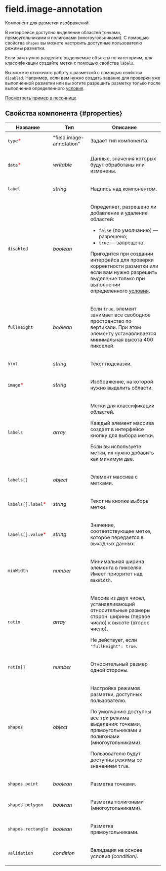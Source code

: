 # field.image-annotation

Компонент для разметки изображений.

В интерфейсе доступно выделение областей точками, прямоугольниками и полигонами (многоугольниками). С помощью свойства `shapes` вы можете настроить доступные пользователю режимы разметки.

Если вам нужно разделять выделяемые объекты по категориям, для классификации создайте метки с помощью свойства `labels`.

Вы можете отключить работу с разметкой с помощью свойства `disabled`. Например, если вам нужно создать задание для проверки уже выполненной разметки или вы хотите разрешить разметку только после выполнения определенного [условия](helper.if.md).

[Посмотреть пример в песочнице](https://clck.ru/TSC6f).

## Свойства компонента {#properties}

| Название                                           | Тип                      | Описание                                                                                                                                                                                                                                                                                                                                                 |
| -------------------------------------------------- | ------------------------ | -------------------------------------------------------------------------------------------------------------------------------------------------------------------------------------------------------------------------------------------------------------------------------------------------------------------------------------------------------- |
| `type`<span style="color: red">\*</span>           | "field.image-annotation" | <p>Задает тип компонента.</p>                                                                                                                                                                                                                                                                                                                            |
| `data`<span style="color: red">\*</span>           | _writable_               | <p>Данные, значения которых будут обработаны или изменены.</p>                                                                                                                                                                                                                                                                                           |
| `label`                                            | _string_                 | <p>Надпись над компонентом.</p>                                                                                                                                                                                                                                                                                                                          |
| `disabled`                                         | _boolean_                | <p>Определяет, разрешено ли добавление и удаление областей:</p><ul><li>`false` (по умолчанию) — разрешено;</li><li>`true` — запрещено.</li></ul><p>Пригодится при создании интерфейса для проверки корректности разметки или если вам нужно разрешить выделение только при выполнении определенного <a href="../reference/helper.if.md">условия</a>.</p> |
| `fullHeight`                                       | _boolean_                | <p>Если `true`, элемент занимает все свободное пространство по вертикали. При этом элементу устанавливается минимальная высота 400 пикселей.</p>                                                                                                                                                                                                         |
| `hint`                                             | _string_                 | <p>Текст подсказки.</p>                                                                                                                                                                                                                                                                                                                                  |
| `image`<span style="color: red">\*</span>          | _string_                 | <p>Изображение, на которой нужно выделить области.</p>                                                                                                                                                                                                                                                                                                   |
| `labels`                                           | _array_                  | <p>Метки для классификации областей.</p><p>Каждый элемент массива создает в интерфейсе кнопку для выбора метки.</p><p>Если вы используете метки, их нужно добавить как минимум две.</p>                                                                                                                                                                  |
| `labels[]`                                         | _object_                 | <p>Элемент массива с метками.</p>                                                                                                                                                                                                                                                                                                                        |
| `labels[].label`<span style="color: red">\*</span> | _string_                 | <p>Текст на кнопке выбора метки.</p>                                                                                                                                                                                                                                                                                                                     |
| `labels[].value`<span style="color: red">\*</span> | _string_                 | <p>Значение, соответствующее метке, которое передается в выходных данных.</p>                                                                                                                                                                                                                                                                            |
| `minWidth`                                         | _number_                 | <p>Минимальная ширина элемента в пикселях. Имеет приоритет над `maxWidth`.</p>                                                                                                                                                                                                                                                                           |
| `ratio`                                            | _array_                  | <p>Массив из двух чисел, устанавливающий относительные размеры сторон: ширины (первое число) к высоте (второе число).</p><p>Не действует, если `"fullHeight": true`.</p>                                                                                                                                                                                 |
| `ratio[]`                                          | _number_                 | <p>Относительный размер одной стороны.</p>                                                                                                                                                                                                                                                                                                               |
| `shapes`                                           | _object_                 | <p>Настройка режимов разметки, доступных пользователю.</p><p>По умолчанию доступны все три режима выделения: точками, прямоугольниками и полигонами (многоугольниками).</p><p>Пользователю будут доступны режимы со значением `true`.</p>                                                                                                                |
| `shapes.point`                                     | _boolean_                | <p>Разметка точками.</p>                                                                                                                                                                                                                                                                                                                                 |
| `shapes.polygon`                                   | _boolean_                | <p>Разметка полигонами (многоугольниками).</p>                                                                                                                                                                                                                                                                                                           |
| `shapes.rectangle`                                 | _boolean_                | <p>Разметка прямоугольниками.</p>                                                                                                                                                                                                                                                                                                                        |
| `validation`                                       | _condition_              | <p>Валидация на основе условия <em>(condition)</em>.</p>                                                                                                                                                                                                                                                                                                 |
